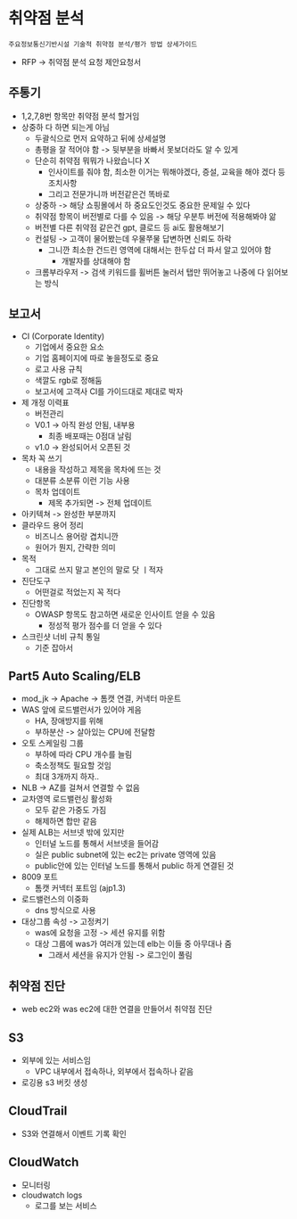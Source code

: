 # 취약점 분석
`주요정보통신기반시설 기술적 취약점 분석/평가 방법 상세가이드`
* RFP -> 취약점 분석 요청 제안요청서

## 주통기
* 1,2,7,8번 항목만 취약점 분석 할거임
* 상중하 다 하면 되는게 아님
  * 두괄식으로 먼저 요약하고 뒤에 상세설명
  * 총평을 잘 적어야 함 -> 뒷부분을 바빠서 못보더라도 알 수 있게
  * 단순히 취약점 뭐뭐가 나왔습니다 X
    * 인사이트를 줘야 함, 최소한 이거는 뭐해야겠다, 증설, 교육을 해야 겠다 등 조치사항
    * 그리고 전문가니까 버전같은건 똑바로
  * 상중하 -> 해당 쇼핑몰에서 하 중요도인것도 중요한 문제일 수 있다
  * 취약점 항목이 버전별로 다를 수 있음 -> 해당 우분투 버전에 적용해봐야 앎
  * 버전별 다른 취약점 같은건 gpt, 클로드 등 ai도 활용해보기
  * 컨설팅 -> 고객이 물어봤는데 우물쭈물 답변하면 신뢰도 하락
    * 그니깐 최소한 건드린 영역에 대해서는 한두삽 더 파서 알고 있어야 함
      * 개발자를 상대해야 함
  * 크롬부라우저 -> 검색 키워드를 휠버튼 눌러서 탭만 뛰어놓고 나중에 다 읽어보는 방식
  


## 보고서
* CI (Corporate Identity)
  * 기업에서 중요한 요소
  * 기업 홈페이지에 따로 놓을정도로 중요
  * 로고 사용 규칙
  * 색깔도 rgb로 정해둠
  * 보고서에 고객사 CI를 가이드대로 제대로 박자
* 제 개정 이력표
  * 버전관리
  * V0.1 -> 아직 완성 안됨, 내부용
    * 최종 배포때는 0점대 날림
  * v1.0 -> 완성되어서 오픈된 것
* 목차 꼭 쓰기
  * 내용을 작성하고 제목을 목차에 뜨는 것
  * 대분류 소분류 이런 기능 사용
  * 목차 업데이트
    * 제목 추가되면 -> 전체 업데이트
* 아키텍쳐 -> 완성한 부분까지
* 클라우드 용어 정리
  * 비즈니스 용어랑 겹치니깐
  * 원어가 뭔지, 간략한 의미 
* 목적
  * 그대로 쓰지 말고 본인의 말로 닷 ㅣ적자
* 진단도구
  * 어떤걸로 적었는지 꼭 적다
* 진단항목
  * OWASP 항목도 참고하면 새로운 인사이트 얻을 수 있음
    * 정성적 평가 점수를 더 얻을 수 있다
* 스크린샷 너비 규칙 통일
  * 기준 잡아서

## Part5 Auto Scaling/ELB
* mod_jk -> Apache -> 톰캣 연결, 커낵터 마운트
* WAS 앞에 로드밸런서가 있어야 게음
  * HA, 장애방지를 위해
  * 부하분산 -> 살아있는 CPU에 전달함
* 오토 스케일링 그룹
  * 부하에 따라 CPU 개수를 늘림
  * 축소정책도 필요할 것임
  * 최대 3개까지 하자..
* NLB -> AZ를 걸쳐서 연결할 수 없음
* 교차영역 로드밸런싱 활성화
  * 모두 같은 가중도 가짐
  * 해제하면 합만 같음
* 실제 ALB는 서브넷 밖에 있지만
  * 인터널 노드를 통해서 서브넷을 들어감
  * 실은 public subnet에 있는 ec2는 private 영역에 있음
  * public안에 있는 인터널 노드를 통해서 public 하게 연결된 것
* 8009 포트
  * 톰캣 커넥터 포트임 (ajp1.3)
* 로드밸런스의 이중화
  * dns 방식으로 사용
* 대상그룹 속성 -> 고정켜기
  * was에 요청을 고정 -> 세션 유지를 위함
  * 대상 그룹에 was가 여러개 있는데 elb는 이들 중 아무대나 줌
    * 그래서 세션을 유지가 안됨 -> 로그인이 풀림

## 취약점 진단
* web ec2와 was ec2에 대한 연결을 만들어서 취약점 진단

## S3
* 외부에 있는 서비스임
  * VPC 내부에서 접속하나, 외부에서 접속하나 같음
* 로깅용 s3 버킷 생성

## CloudTrail
* S3와 연결해서 이벤트 기록 확인

## CloudWatch
* 모니터링
* cloudwatch logs
  * 로그를 보는 서비스